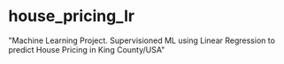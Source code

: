 # house_pricing_lr
"Machine Learning Project. Supervisioned ML using Linear Regression to predict House Pricing in King County/USA" 
